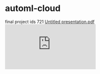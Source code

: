 # automl-cloud
final project ids 721
[Untitled presentation.pdf](https://github.com/coneel/automl-cloud/files/8550056/Untitled.presentation.pdf)
![alt text](https://github.com/coneel/automl-cloud/blob/main/ProjectOverview.pdf?raw=true)
